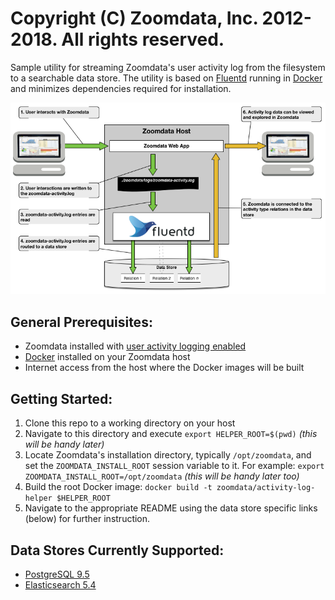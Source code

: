 # Copyright (C) Zoomdata, Inc. 2012-2018. All rights reserved.

Sample utility for streaming Zoomdata's user activity log from the filesystem to a searchable data store. The utility is based on [Fluentd](https://www.fluentd.org/) running in [Docker](https://www.docker.com/) and minimizes dependencies required for installation.

![Activity Log Helper Flow](helper-graphic.png)

## General Prerequisites:
* Zoomdata installed with [user activity logging enabled](https://www.zoomdata.com/docs/2.6/activity-logging.html)
* [Docker](https://www.docker.com/) installed on your Zoomdata host
* Internet access from the host where the Docker images will be built

## Getting Started:
1. Clone this repo to a working directory on your host
2. Navigate to this directory and execute `export HELPER_ROOT=$(pwd)` _(this will be handy later)_
3. Locate Zoomdata's installation directory, typically `/opt/zoomdata`, and set the `ZOOMDATA_INSTALL_ROOT` session variable to it. For example: `export ZOOMDATA_INSTALL_ROOT=/opt/zoomdata` _(this will be handy later too)_
4. Build the root Docker image: `docker build -t zoomdata/activity-log-helper $HELPER_ROOT`
5. Navigate to the appropriate README using the data store specific links (below) for further instruction.

## Data Stores Currently Supported:
* [PostgreSQL 9.5](outputs/postgres/README.md)
* [Elasticsearch 5.4](outputs/elasticsearch/README.md)